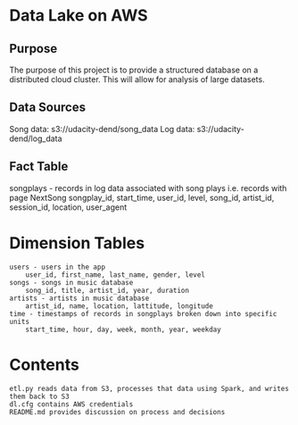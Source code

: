 # Data Lake on AWS

## Purpose
The purpose of this project is to provide a structured database on a distributed cloud cluster. This will allow for analysis of large datasets.

## Data Sources
Song data: s3://udacity-dend/song_data
Log data: s3://udacity-dend/log_data

## Fact Table
songplays - records in log data associated with song plays i.e. records with page NextSong
        songplay_id, start_time, user_id, level, song_id, artist_id, session_id, location, user_agent

# Dimension Tables
    users - users in the app
        user_id, first_name, last_name, gender, level
    songs - songs in music database
        song_id, title, artist_id, year, duration
    artists - artists in music database
        artist_id, name, location, lattitude, longitude
    time - timestamps of records in songplays broken down into specific units
        start_time, hour, day, week, month, year, weekday

# Contents
    etl.py reads data from S3, processes that data using Spark, and writes them back to S3
    dl.cfg contains AWS credentials
    README.md provides discussion on process and decisions
